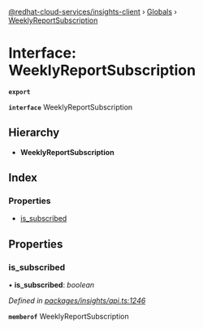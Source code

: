 [@redhat-cloud-services/insights-client](../README.md) › [Globals](../globals.md) › [WeeklyReportSubscription](weeklyreportsubscription.md)

# Interface: WeeklyReportSubscription

**`export`** 

**`interface`** WeeklyReportSubscription

## Hierarchy

* **WeeklyReportSubscription**

## Index

### Properties

* [is_subscribed](weeklyreportsubscription.md#is_subscribed)

## Properties

###  is_subscribed

• **is_subscribed**: *boolean*

*Defined in [packages/insights/api.ts:1246](https://github.com/RedHatInsights/javascript-clients/blob/master/packages/insights/api.ts#L1246)*

**`memberof`** WeeklyReportSubscription
